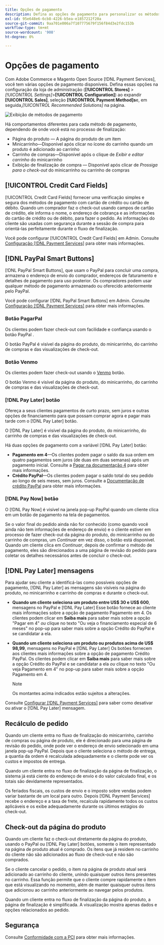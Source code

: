 ```yaml
---
title: Opções de pagamento
description: Defina as opções de pagamento para personalizar os métodos disponíveis para os clientes da loja.
exl-id: 95e648e6-6cb8-4226-b5ea-e1857212f20a
source-git-commit: 9aa701e006a7f107775679f156f84d3e2fdc153b
workflow-type: tm+mt
source-wordcount: '908'
ht-degree: 0%

---
```


# Opções de pagamento

Com Adobe Commerce e Magento Open Source [!DNL Payment Services], você tem várias opções de pagamento disponíveis. Defina essas opções na configuração da loja de administração (**[!UICONTROL Stores]** > _[!UICONTROL Settings]_>**[!UICONTROL Configuration]**) ao expandir **[!UICONTROL Sales]**, seleção **[!UICONTROL Payment Method]s**e, em seguida,_[!UICONTROL Recommended Solutions]_ na página.

![Exibição de métodos de pagamento](assets/methods-view.png)

Há comportamentos diferentes para cada método de pagamento, dependendo de onde você está no processo de finalização:

* Página do produto — A página do produto de um item
* Minicarrinho—Disponível após clicar no ícone do carrinho quando um produto é adicionado ao carrinho
* Carrinho de compras—Disponível após o clique de _Exibir e editar carrinho_ do minicarrinho
* Exibição de finalização de compra — Disponível após clicar de _Prossiga para o check-out_ do minicarrinho ou carrinho de compras

## [!UICONTROL Credit Card Fields]

[!UICONTROL Credit Card Fields] fornecer uma verificação simples e segura dos métodos de pagamento com cartão de crédito ou cartão de débito. Quando um comprador faz o check-out usando campos de cartão de crédito, ele informa o nome, o endereço de cobrança e as informações do cartão de crédito ou de débito, para fazer o pedido. As informações do cliente são usadas com segurança durante a sessão de compra para orientá-las perfeitamente durante o fluxo de finalização.

Você pode configurar [!UICONTROL Credit Card Fields] em Admin. Consulte [Configuração [!DNL Payment Services]](configure-admin.md#configure-credit-card-fields) para obter mais informações.

## [!DNL PayPal Smart Buttons]

[!DNL PayPal Smart Buttons], que usam o PayPal para concluir uma compra, armazena o endereço de envio do comprador, endereços de faturamento e detalhes de pagamento para uso posterior. Os compradores podem usar qualquer método de pagamento armazenado ou oferecido anteriormente pelo PayPal.

Você pode configurar [!DNL PayPal Smart Buttons] em Admin. Consulte [Configuração [!DNL Payment Services]](configure-admin.md#configure-paypal-smart-buttons) para obter mais informações.

### Botão PagarPal

Os clientes podem fazer check-out com facilidade e confiança usando o botão PayPal .

O botão PayPal é visível da página do produto, do minicarrinho, do carrinho de compras e das visualizações de check-out.

### Botão Venmo

Os clientes podem fazer check-out usando o [Venmo](https://venmo.com/) botão.

O botão Venmo é visível da página do produto, do minicarrinho, do carrinho de compras e das visualizações de check-out.

### [!DNL Pay Later] botão

Ofereça a seus clientes pagamentos de curto prazo, sem juros e outras opções de financiamento para que possam comprar agora e pagar mais tarde com o [!DNL Pay Later] botão.

O [!DNL Pay Later] é visível da página do produto, do minicarrinho, do carrinho de compras e das visualizações de check-out.

Há duas opções de pagamento com a variável [!DNL Pay Later] botão:

* **Pagamento em 4**—Os clientes podem pagar o saldo da sua ordem em quatro pagamentos sem juros (de duas em duas semanas) após um pagamento inicial. Consulte a [Pagar na documentação 4](https://www.paypal.com/us/digital-wallet/ways-to-pay/buy-now-pay-later) para obter mais informações.
* **Crédito PayPal**—Os clientes podem pagar o saldo total do seu pedido ao longo de seis meses, sem juros. Consulte a [Documentação de crédito PayPal](https://www.paypal.com/us/webapps/mpp/paypal-credit) para obter mais informações.

### [!DNL Pay Now] botão

O [!DNL Pay Now] é visível na janela pop-up PayPal quando um cliente clica em um botão de pagamento na tela de pagamentos.

Se o valor final do pedido ainda não for conhecido (como quando você ainda não tem informações de endereço de envio) e o cliente estiver em processo de fazer check-out da página do produto, do minicarrinho ou do carrinho de compras, um _Continuar_ em vez disso, o botão está disponível. Quando um cliente clica em _Continuar_, depois de confirmar o método de pagamento, eles são direcionados a uma página de revisão do pedido para coletar os detalhes necessários antes de concluir o check-out.

## [!DNL Pay Later] mensagens

Para ajudar seu cliente a identificá-las como possíveis opções de pagamento, [!DNL Pay Later] as mensagens são visíveis na página do produto, no minicarrinho e carrinho de compras e durante o check-out.

* **Quando um cliente seleciona um produto entre US$ 30 e US$ 600**, mensagens no PayPal e [!DNL Pay Later] Esse botão fornece ao cliente mais informações sobre a opção de pagamento Pagamento em 4. Os clientes podem clicar em **Saiba mais** para saber mais sobre a opção &quot;Pagar em 4&quot; _ou_ clique no texto &quot;Ou veja o financiamento especial de 6 meses&quot; no pop-up para saber mais sobre a opção Crédito do PayPal e se candidatar a ela.
* **Quando um cliente seleciona um produto ou produtos acima de US$ 98,99**, mensagens no PayPal e [!DNL Pay Later] Os botões fornecem aos clientes mais informações sobre a opção de pagamento Crédito PayPal. Os clientes podem clicar em **Saiba mais** para saber mais sobre a opção Crédito do PayPal e se candidatar a ela _ou_ clique no texto &quot;Ou veja Pagamento em 4&quot; no pop-up para saber mais sobre a opção Pagamento em 4.

   >[!NOTE]
   >
   >Os montantes acima indicados estão sujeitos a alterações.

Consulte [Configurar [!DNL Payment Services]](configure-admin.md#configure-paypal-smart-buttons) para saber como desativar ou ativar o [!DNL Pay Later] mensagem.

## Recálculo de pedido

Quando um cliente entra no fluxo de finalização do minicarrinho, carrinho de compras ou página de produto, ele é direcionado para uma página de revisão do pedido, onde pode ver o endereço de envio selecionado em uma janela pop-up PayPal. Depois que o cliente seleciona o método de entrega, a quantia da ordem é recalculada adequadamente e o cliente pode ver os custos e impostos de entrega.

Quando um cliente entra no fluxo de finalização da página de finalização, o sistema já está ciente do endereço de envio e do valor calculado final, e os totais são devidamente representados.

Os feriados fiscais, os custos de envio e o imposto sobre vendas podem variar bastante de um local para outro. Depois [!DNL Payment Services] recebe o endereço e a taxa de frete, recalcula rapidamente todos os custos aplicáveis e os exibe adequadamente durante os últimos estágios do check-out.

## Check-out da página do produto

Quando um cliente faz o check-out diretamente da página do produto, usando o PayPal ou [!DNL Pay Later] botões, somente o item representado na página de produto atual é comprado. Os itens que já residem no carrinho do cliente não são adicionados ao fluxo de check-out e não são comprados.

Se o cliente cancelar o pedido, o item na página de produto atual será adicionado ao carrinho do cliente, unindo quaisquer outros itens presentes no carrinho. Essa função permite que o cliente compre rapidamente o item que está visualizando no momento, além de manter quaisquer outros itens que adicionou ao carrinho anteriormente ao navegar pelos produtos.

Quando um cliente entra no fluxo de finalização da página do produto, a página de finalização é simplificada. A visualização mostra apenas dados e opções relacionados ao pedido.

## Segurança

Consulte [Conformidade com a PCI](security.md#pci-compliance) para obter mais informações.
